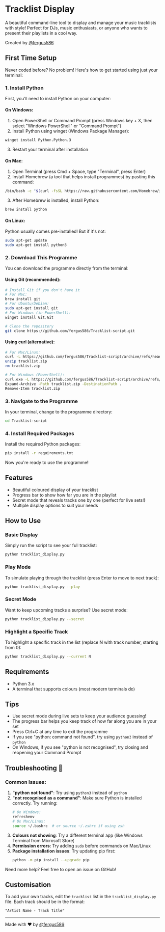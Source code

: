 # Tracklist Display 

A beautiful command-line tool to display and manage your music tracklists with style! Perfect for DJs, music enthusiasts, or anyone who wants to present their playlists in a cool way.

Created by [@fergus586](https://github.com/fergus586) 

## First Time Setup 

Never coded before? No problem! Here's how to get started using just your terminal:

### 1. Install Python
First, you'll need to install Python on your computer:

#### On Windows:
1. Open PowerShell or Command Prompt (press Windows key + X, then select "Windows PowerShell" or "Command Prompt")
2. Install Python using winget (Windows Package Manager):
```bash
winget install Python.Python.3
```
3. Restart your terminal after installation

#### On Mac:
1. Open Terminal (press Cmd + Space, type "Terminal", press Enter)
2. Install Homebrew (a tool that helps install programmes) by pasting this command:
```bash
/bin/bash -c "$(curl -fsSL https://raw.githubusercontent.com/Homebrew/install/HEAD/install.sh)"
```
3. After Homebrew is installed, install Python:
```bash
brew install python
```

#### On Linux:
Python usually comes pre-installed! But if it's not:
```bash
sudo apt-get update
sudo apt-get install python3
```

### 2. Download This Programme
You can download the programme directly from the terminal:

#### Using Git (recommended):
```bash
# Install Git if you don't have it
# For Mac:
brew install git
# For Ubuntu/Debian:
sudo apt-get install git
# For Windows (in PowerShell):
winget install Git.Git

# Clone the repository
git clone https://github.com/fergus586/Tracklist-script.git
```

#### Using curl (alternative):
```bash
# For Mac/Linux:
curl -L https://github.com/fergus586/Tracklist-script/archive/refs/heads/main.zip -o tracklist.zip
unzip tracklist.zip
rm tracklist.zip

# For Windows (PowerShell):
curl.exe -L https://github.com/fergus586/Tracklist-script/archive/refs/heads/main.zip -o tracklist.zip
Expand-Archive -Path tracklist.zip -DestinationPath .
Remove-Item tracklist.zip
```

### 3. Navigate to the Programme
In your terminal, change to the programme directory:
```bash
cd Tracklist-script
```

### 4. Install Required Packages
Install the required Python packages:
```bash
pip install -r requirements.txt
```

Now you're ready to use the programme! 

## Features 

- Beautiful coloured display of your tracklist
- Progress bar to show how far you are in the playlist
- Secret mode that reveals tracks one by one (perfect for live sets!)
- Multiple display options to suit your needs

## How to Use 

### Basic Display
Simply run the script to see your full tracklist:
```bash
python tracklist_display.py
```

### Play Mode
To simulate playing through the tracklist (press Enter to move to next track):
```bash
python tracklist_display.py --play
```

### Secret Mode
Want to keep upcoming tracks a surprise? Use secret mode:
```bash
python tracklist_display.py --secret
```

### Highlight a Specific Track
To highlight a specific track in the list (replace N with track number, starting from 0):
```bash
python tracklist_display.py --current N
```

## Requirements 
- Python 3.x
- A terminal that supports colours (most modern terminals do)

## Tips 
- Use secret mode during live sets to keep your audience guessing!
- The progress bar helps you keep track of how far along you are in your set
- Press Ctrl+C at any time to exit the programme
- If you see "python: command not found", try using `python3` instead of `python`
- On Windows, if you see "python is not recognised", try closing and reopening your Command Prompt

## Troubleshooting 🔧

### Common Issues:
1. **"python not found"**: Try using `python3` instead of `python`
2. **"not recognised as a command"**: Make sure Python is installed correctly. Try running:
   ```bash
   # On Windows:
   refreshenv
   # On Mac/Linux:
   source ~/.bashrc  # or source ~/.zshrc if using zsh
   ```
3. **Colours not showing**: Try a different terminal app (like Windows Terminal from Microsoft Store)
4. **Permission errors**: Try adding `sudo` before commands on Mac/Linux
5. **Package installation issues**: Try updating pip first:
   ```bash
   python -m pip install --upgrade pip
   ```

Need more help? Feel free to open an issue on GitHub!

## Customisation 
To add your own tracks, edit the `tracklist` list in the `tracklist_display.py` file. Each track should be in the format:
```
"Artist Name - Track Title"
```

---
Made with ❤️ by [@fergus586](https://github.com/fergus586) 